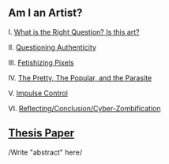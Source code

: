 ## Am I an Artist?

I. [What is the Right Question? Is this art?](https://docs.google.com/document/d/1Ke0zz8fI9xpotXieC_GK3hKysAOHnXSl-XtrsAVnpnI/edit?usp=sharing)

II. [Questioning Authenticity](https://docs.google.com/document/d/1T2hBPFmm6YTsPEMtKRgjKTkIw2MzbxaEp9kVM3mjGoY/edit?usp=sharing)

III. [Fetishizing Pixels](https://docs.google.com/document/d/1vliM00PatWObbFvapdLWoxcBXDFbe9qd3os5gwtN8KQ/edit?usp=sharing)

IV. [The Pretty, The Popular, and the Parasite](https://docs.google.com/document/d/1DD8UfOfYCo7khScdLuwt04oFFhlbapGrjmsL-YLCth0/edit?usp=sharing)

V. [Impulse Control](https://docs.google.com/document/d/1QmZPp1lgwAbBOMh75zQI8XSPc5uCBhR-VG1UZr190iI/edit?usp=sharing)

VI. [Reflecting/Conclusion/Cyber-Zombification](https://docs.google.com/document/d/1sXCCwquFI_4wxbKbj9v8oUSvl4lBaVMTTQW4uMZHvlk/edit?usp=sharing)

## [Thesis Paper](https://docs.google.com/document/d/1ZWJgb08x7A1mgIAZ4Q0r_DKQDms1dR2Sse-47IwB1hA/edit)

/Write "abstract" here/

